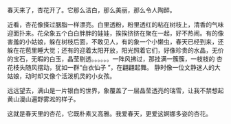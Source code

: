 春天来了，杏花开了。它那么洁白，那么美丽，那么令人陶醉。

近看，杏花像搽过胭脂一样漂亮。白里透粉，粉里透红的粘在树枝上，清香的气味迎面扑来。花朵象五个白白胖胖的娃娃，挨挨挤挤在聚在一起，好不热闹。有的像害羞的小姑娘，躲在树枝后面，不敢见人，有的象一个小懒虫，春天已经到来，还躲在花苞里睡大觉；还有的迎着太阳开放，阳光照着它们，好像珍贵的水晶，无价的宝石，无暇的白玉，晶莹剔透。。。。。。一阵风拂过，那挂满一簇簇，一枝枝的 杏花枝头随风摆动，犹如一群“白衣仙子 ”，在翩翩起舞。
静时像一位文静迷人的大姑娘，动时却又像个活泼机灵的小女孩。

远远望去，满山是一片银白的世界，象覆盖了一层晶莹透亮的瑞雪，让我不禁想起黄山漫山遍野雾淞的样子。

这就是春天里的杏花，它既朴素又高雅。我爱春天，更爱这婀娜多姿的杏花。
